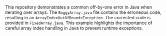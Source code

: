 This repository demonstrates a common off-by-one error in Java when iterating over arrays. The `BuggyArray.java` file contains the erroneous code, resulting in an `ArrayIndexOutOfBoundsException`.  The corrected code is provided in `FixedArray.java`.  This example highlights the importance of careful array index handling in Java to prevent runtime exceptions.
